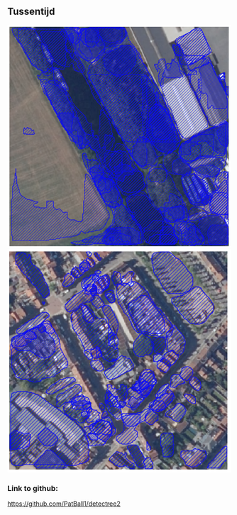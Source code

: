 ## Tussentijd
![Firt try](./img/First.png)
![Firt try](./img/First2.png)

### Link to github: 
https://github.com/PatBall1/detectree2 